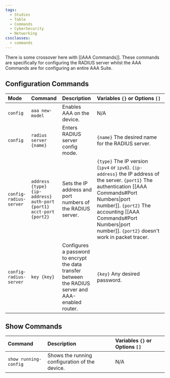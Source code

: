 ```yaml
---
tags:
  - Studies
  - Table
  - Commands
  - CyberSecurity
  - Networking
cssclasses:
  - commands
---
```

There is some crossover here with [[AAA Commands]]. These commands are specifically for configuring the RADIUS server whilst the AAA Commands are for configuring an entire AAA Suite.

## Configuration Commands

| Mode                   | Command                                                           | Description                                                                                          | Variables `{}` or Options `[]`                                                                                                                                                                                                                                                  |
| :--------------------- | :---------------------------------------------------------------- | :--------------------------------------------------------------------------------------------------- | :------------------------------------------------------------------------------------------------------------------------------------------------------------------------------------------------------------------------------------------------------------------------------ |
| `config`               | `aaa new-model`                                                   | Enables AAA on the device.                                                                           | N/A                                                                                                                                                                                                                                                                             |
| `config`               | `radius server {name}`                                            | Enters RADIUS server config mode.                                                                    | `{name}` The desired name for the RADIUS server.                                                                                                                                                                                                                                |
| `config-radius-server` | `address {type} {ip-address} auth-port {port1} acct-port {port2}` | Sets the IP address and port numbers of the RADIUS server.                                           | `{type}` The IP version (`ipv4` or `ipv6`). `{ip-address}` the IP address of the server. `{port1}` The authentication [[AAA Commands#Port Numbers\|port number]]. `{port2}` The accounting [[AAA Commands#Port Numbers\|port number]]. `{port2}` doesn't work in packet tracer. |
| `config-radius-server` | `key {key}`                                                       | Configures a password to encrypt the data transfer between the RADIUS server and AAA-enabled router. | `{key}` Any desired password.                                                                                                                                                                                                                                                   |
## Show Commands

| Command               | Description                                    | Variables `{}` or Options `[]` |
| :-------------------- | :--------------------------------------------- | :----------------------------- |
| `show running-config` | Shows the running configuration of the device. | N/A                            |